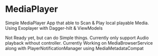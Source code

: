 # MediaPlayer
Simple MediaPlayer App that able to Scan &amp; Play local playable Media. Using Exoplayer with Dagger-hilt &amp; ViewModels

Not Ready yet, but can do Simple things.
Currently only support Audio playback without controller. Currently Working on MediaBrowserService along with PlayerNotificationManager using MediaMetadataCompat

